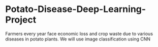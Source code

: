 # Potato-Disease-Deep-Learning-Project
Farmers every year face economic loss and crop waste due to various diseases in potato plants. We will use image classification using CNN
